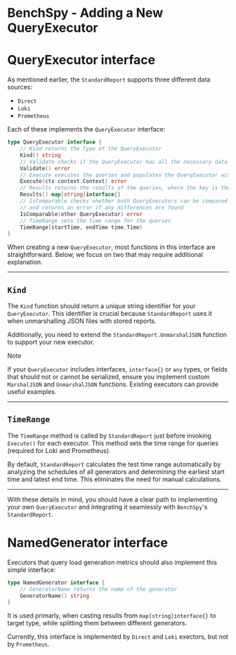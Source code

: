 # BenchSpy - Adding a New QueryExecutor

# QueryExecutor interface

As mentioned earlier, the `StandardReport` supports three different data sources:
- `Direct`
- `Loki`
- `Prometheus`

Each of these implements the `QueryExecutor` interface:

```go
type QueryExecutor interface {
	// Kind returns the type of the QueryExecutor
	Kind() string
	// Validate checks if the QueryExecutor has all the necessary data and configuration to execute the queries
	Validate() error
	// Execute executes the queries and populates the QueryExecutor with the results
	Execute(ctx context.Context) error
	// Results returns the results of the queries, where the key is the query name and the value is the result
	Results() map[string]interface{}
	// IsComparable checks whether both QueryExecutors can be compared (e.g., they have the same type, queries, etc.),
	// and returns an error if any differences are found
	IsComparable(other QueryExecutor) error
	// TimeRange sets the time range for the queries
	TimeRange(startTime, endTime time.Time)
}
```

When creating a new `QueryExecutor`, most functions in this interface are straightforward. Below, we focus on two that may require additional explanation.

---

## `Kind`

The `Kind` function should return a unique string identifier for your `QueryExecutor`. This identifier is crucial because `StandardReport` uses it when unmarshalling JSON files with stored reports.

Additionally, you need to extend the `StandardReport.UnmarshalJSON` function to support your new executor.

> [!NOTE]
> If your `QueryExecutor` includes interfaces, `interface{}` or `any` types, or fields that should not or cannot be serialized, ensure you implement custom `MarshalJSON` and `UnmarshalJSON` functions. Existing executors can provide useful examples.

---

## `TimeRange`

The `TimeRange` method is called by `StandardReport` just before invoking `Execute()` for each executor. This method sets the time range for queries (required for Loki and Prometheus).

By default, `StandardReport` calculates the test time range automatically by analyzing the schedules of all generators and determining the earliest start time and latest end time. This eliminates the need for manual calculations.

---

With these details in mind, you should have a clear path to implementing your own `QueryExecutor` and integrating it seamlessly with `BenchSpy`'s `StandardReport`.

# NamedGenerator interface

Executors that query load generation metrics should also implement this simple interface:
```go
type NamedGenerator interface {
	// GeneratorName returns the name of the generator
	GeneratorName() string
}
```

It is used primarly, when casting results from `map[string]interface{}` to target type, while splitting them between different generators.

Currently, this interface is implemented by `Direct` and `Loki` exectors, but not by `Prometheus`.